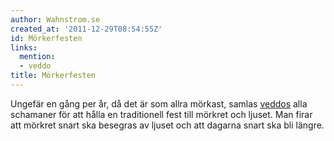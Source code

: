 ```yaml
---
author: Wahnstrom.se
created_at: '2011-12-29T08:54:55Z'
id: Mörkerfesten
links:
  mention:
  - veddo
title: Mörkerfesten
---
```


Ungefär en gång per år, då det är som allra mörkast, samlas [veddos] alla schamaner för att hålla en
traditionell fest till mörkret och ljuset. Man firar att mörkret snart ska besegras av ljuset och
att dagarna snart ska bli längre.

  [veddos]: veddo